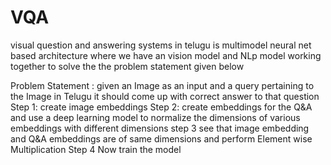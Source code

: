 # VQA
visual question and answering systems in telugu is multimodel neural net based architecture where we have an vision model and NLp model working together 
to solve the the problem statement given below 

Problem Statement : given an Image as an input and a query pertaining to the Image in Telugu it should come up with correct answer to that question
Step 1: create image embeddings
Step 2: create embeddings for the Q&A and use a deep learning model to normalize the dimensions of various embeddings with different dimensions
step 3 see that image embedding and Q&A embeddings are of same dimensions and perform Element wise Multiplication
Step 4 Now train the model 
